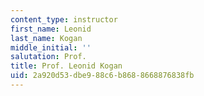```yaml
---
content_type: instructor
first_name: Leonid
last_name: Kogan
middle_initial: ''
salutation: Prof.
title: Prof. Leonid Kogan
uid: 2a920d53-dbe9-88c6-b868-8668876838fb
---
```

